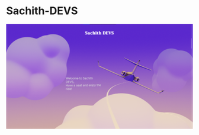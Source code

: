 # Sachith-DEVS
![Copy of Copy of Fullstack Twitter Clone (1)](https://raw.githubusercontent.com/SachithDilshan404/Photos-rep/main/seen1.png)
